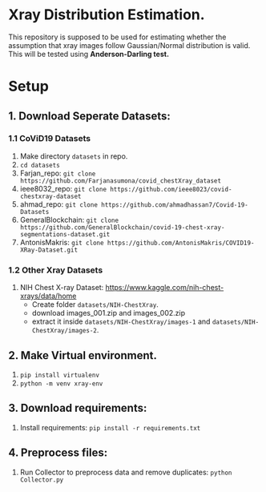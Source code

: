 # Xray Distribution Estimation.

This repository is supposed to be used for estimating whether the assumption that xray images follow Gaussian/Normal distribution is valid. This will be tested using **Anderson-Darling test.**

# Setup

## 1. Download Seperate Datasets:

### 1.1 CoViD19 Datasets
1. Make directory ```datasets``` in repo.
2. ```cd datasets```
3. Farjan_repo: ```git clone https://github.com/Farjanasumona/covid_chestXray_dataset```
4. ieee8032_repo: ```git clone https://github.com/ieee8023/covid-chestxray-dataset```
5. ahmad_repo: ```git clone https://github.com/ahmadhassan7/Covid-19-Datasets```
6. GeneralBlockchain: ```git clone https://github.com/GeneralBlockchain/covid-19-chest-xray-segmentations-dataset.git```
7. AntonisMakris: ```git clone https://github.com/AntonisMakris/COVID19-XRay-Dataset.git```

### 1.2 Other Xray Datasets
1. NIH Chest X-ray Dataset: https://www.kaggle.com/nih-chest-xrays/data/home
	- Create folder ```datasets/NIH-ChestXray```.
	-  download images_001.zip and images_002.zip
	- extract it inside ```datasets/NIH-ChestXray/images-1``` and ```datasets/NIH-ChestXray/images-2```.

## 2. Make Virtual environment.
1. ```pip install virtualenv```
2. ```python -m venv xray-env```  

## 3. Download requirements:
1. Install requirements: ```pip install -r requirements.txt```

## 4. Preprocess files:
1. Run Collector  to preprocess data and remove duplicates: ```python Collector.py```